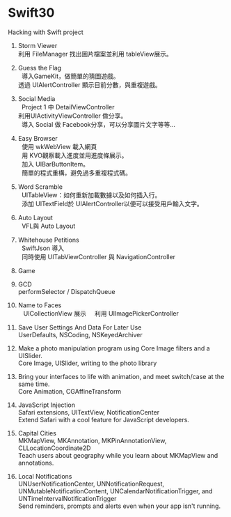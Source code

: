 # Swift30
Hacking with Swift project 

1. Storm Viewer    
   利用 FileManager 找出圖片檔案並利用 tableView展示。
    
2. Guess the Flag     
   導入GameKit，做簡單的猜圖遊戲。    
   透過 UIAlertController 顯示目前分數，與重複遊戲。    
       
3. Social Media     
   Project 1 中 DetailViewController     
   利用UIActivityViewController 做分享。    
   導入 Social 做 Facebook分享，可以分享圖片文字等等...
     
4. Easy Browser        
   使用 wkWebView 載入網頁    
   用 KVO觀察載入進度並用進度條展示。     
   加入 UIBarButtonItem。    
   簡單的程式重構，避免過多重複程式碼。
     
5. Word Scramble    
   UITableView：如何重新加載數據以及如何插入行。    
   添加 UITextField於 UIAlertController以便可以接受用戶輸入文字。    
    
6. Auto Layout    
   VFL與 Auto Layout    

    
7. Whitehouse Petitions    
   SwiftJson 導入    
   同時使用 UITabViewController 與 NavigationController 
    
8. Game    
    
9. GCD    
    performSelector / DispatchQueue    
    
10. Name to Faces    
    UICollectionView 展示     
    利用 UIImagePickerController    
    
12. Save User Settings And Data For Later Use    
    UserDefaults, NSCoding, NSKeyedArchiver    
    
13. Make a photo manipulation program using Core Image filters and a UISlider.    
    Core Image, UISlider, writing to the photo library    
             
15. Bring your interfaces to life with animation, and meet switch/case at the same time.    
    Core Animation, CGAffineTransform
     
16. JavaScript Injection    
    Safari extensions, UITextView, NotificationCenter    
    Extend Safari with a cool feature for JavaScript developers.    
            
19. Capital Cities    
    MKMapView, MKAnnotation, MKPinAnnotationView, CLLocationCoordinate2D    
    Teach users about geography while you learn about MKMapView and annotations.    
              
21. Local Notifications    
    UNUserNotificationCenter, UNNotificationRequest, UNMutableNotificationContent, UNCalendarNotificationTrigger, and        
    UNTimeIntervalNotificationTrigger     
    Send reminders, prompts and alerts even when your app isn't running.    



   
  
